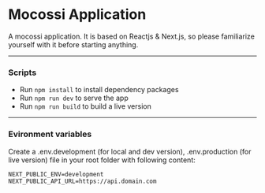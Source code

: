 # Mocossi Application
A mocossi application. It is based on Reactjs & Next.js, so please familiarize yourself with it before starting anything.


---
### Scripts
- Run `npm install` to install dependency packages
- Run `npm run dev` to serve the app
- Run `npm run build` to build a live version


---
### Evironment variables
Create a .env.development (for local and dev version), .env.production (for live version) file in your root folder with following content:

```
NEXT_PUBLIC_ENV=development
NEXT_PUBLIC_API_URL=https://api.domain.com
```